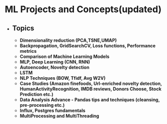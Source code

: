 # ML Projects and Concepts(updated)
- ##  Topics
  - **Dimensionality reduction (PCA,TSNE,UMAP)**
  - **Backpropagation, GridSearchCV, Loss functions, Performance metrics**
  - **Comparison of Machine Learning Models**
  - **MLP, Deep Learning (CNN, RNN)**
  - **Autoencoder, Novelty detection**
  - **LSTM**
  - **NLP Techniques (BOW, Tfidf, Avg W2V)**
  - **Case Studies (Amazon finefoods, Url-enriched novelty detection, HumanActivityRecognition, IMDB reviews, Donors Choose, Stock Prediction etc.)**
  - **Data Analysis Advance - Pandas tips and techniques (cleansing, pre-processing etc.)**
  - **Influx, Postgres fundamentals**
  - **MultiProcessing and MultiThreading**
  
